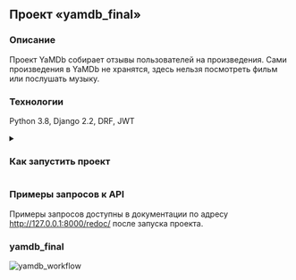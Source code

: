 ## Проект «yamdb_final»

### Описание
Проект YaMDb собирает отзывы пользователей на произведения. Сами произведения в YaMDb не хранятся, здесь нельзя посмотреть фильм или послушать музыку.

### Технологии
Python 3.8, Django 2.2, DRF, JWT

<details>
<summary><h3>Как запустить проект</h3></summary>

- Клонировать репозиторий и перейти в него в командной строке:

```
git clone https://github.com/Dmitry-321/yamdb_final
```

```
cd yamdb_final
```

- Cоздать и активировать виртуальное окружение:
```
python3 -m venv env
```

```
source env/bin/activate
```

- Установить зависимости из файла requirements.txt:

```
python3 -m pip install --upgrade pip
```

```
pip install -r requirements.txt
```

- Выполнить миграции:
```
python3 manage.py migrate
```

- Запустить проект:
```
python3 manage.py runserver
```
</details>

### Примеры запросов к API
Примеры запросов доступны в документации по адресу http://127.0.0.1:8000/redoc/ после запуска проекта.

### yamdb_final
![yamdb_workflow](https://github.com/Dmitry-321/yamdb_final/tree/master/.github/workflows/badge.svg)

